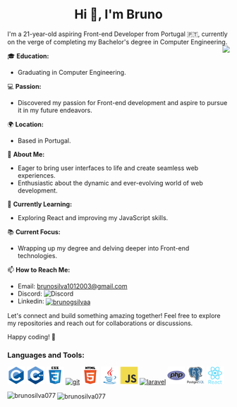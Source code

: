 <h1 align="center">Hi 👋, I'm Bruno</h1>
<!-- <p align="left"> <img src="https://komarev.com/ghpvc/?username=brunosilva077&label=Profile%20views&color=0e75b6&style=flat" alt="brunosilva077" /> </p> -->



I'm a 21-year-old aspiring Front-end Developer from Portugal 🇵🇹, currently on the verge of completing my Bachelor's degree in Computer Engineering.
<Img align="right" src="https://lanyard.cnrad.dev/api/324633935935963138?bg=none&showDisplayName=true"/>


🎓 **Education:**
- Graduating in Computer Engineering.

💻 **Passion:**
- Discovered my passion for Front-end development and aspire to pursue it in my future endeavors.

🌍 **Location:**
- Based in Portugal.

🚀 **About Me:**
- Eager to bring user interfaces to life and create seamless web experiences.
- Enthusiastic about the dynamic and ever-evolving world of web development.

🌱 **Currently Learning:**
- Exploring React and improving my JavaScript skills.

📚 **Current Focus:**
- Wrapping up my degree and delving deeper into Front-end technologies.

📫 **How to Reach Me:**
- Email: brunosilva1012003@gmail.com
- Discord: ![Discord](https://img.shields.io/badge/Discord-hazy6075-blue?style=for-the-badge&logo=discord)
- Linkedin: <a href="https://linkedin.com/in/brunogsilvaa" target="blank"><img align="center" src="https://raw.githubusercontent.com/rahuldkjain/github-profile-readme-generator/master/src/images/icons/Social/linked-in-alt.svg" alt="brunogsilvaa" height="30" width="40" /></a>


Let's connect and build something amazing together! Feel free to explore my repositories and reach out for collaborations or discussions.

Happy coding! 🚀

<h3 align="left">Languages and Tools:</h3>
<p align="left"> <a href="https://www.cprogramming.com/" target="_blank" rel="noreferrer"> <img src="https://raw.githubusercontent.com/devicons/devicon/master/icons/c/c-original.svg" alt="c" width="40" height="40"/></a> 
  <a href="https://www.w3schools.com/cpp/" target="_blank" rel="noreferrer"> <img src="https://raw.githubusercontent.com/devicons/devicon/master/icons/cplusplus/cplusplus-original.svg" alt="cplusplus" width="40" height="40"/></a> 
  <a href="https://www.w3schools.com/css/" target="_blank" rel="noreferrer"> <img src="https://raw.githubusercontent.com/devicons/devicon/master/icons/css3/css3-original-wordmark.svg" alt="css3" width="40" height="40"/></a> 
  <a href="https://git-scm.com/" target="_blank" rel="noreferrer"> <img src="https://www.vectorlogo.zone/logos/git-scm/git-scm-icon.svg" alt="git" width="40" height="40"/></a> 
  <a href="https://www.w3.org/html/" target="_blank" rel="noreferrer"> <img src="https://raw.githubusercontent.com/devicons/devicon/master/icons/html5/html5-original-wordmark.svg" alt="html5" width="40" height="40"/></a> 
  <a href="https://www.java.com" target="_blank" rel="noreferrer"> <img src="https://raw.githubusercontent.com/devicons/devicon/master/icons/java/java-original.svg" alt="java" width="40" height="40"/></a> 
  <a href="https://developer.mozilla.org/en-US/docs/Web/JavaScript" target="_blank" rel="noreferrer"> <img src="https://raw.githubusercontent.com/devicons/devicon/master/icons/javascript/javascript-original.svg" alt="javascript" width="40" height="40"/></a> 
  <!-- <a href="https://laravel.com/" target="_blank" rel="noreferrer"> <!--<img src="https://raw.githubusercontent.com/devicons/devicon/master/icons/laravel/laravel-plain-wordmark.svg" alt="laravel" width="40" height="40"/>  </a> -->
  <a href="https://laravel.com/" target="_blank" rel="noreferrer"> <img src="https://laravel.com/img/logotype.min.svg" alt="laravel" width="40" height="40"/></a>
  <a href="https://www.php.net" target="_blank" rel="noreferrer"> <img src="https://raw.githubusercontent.com/devicons/devicon/master/icons/php/php-original.svg" alt="php" width="40" height="40"/></a> 
  <a href="https://www.postgresql.org" target="_blank" rel="noreferrer"> <img src="https://raw.githubusercontent.com/devicons/devicon/master/icons/postgresql/postgresql-original-wordmark.svg" alt="postgresql" width="40" height="40"/></a> 
  <a href="https://reactjs.org/" target="_blank" rel="noreferrer"> <img src="https://raw.githubusercontent.com/devicons/devicon/master/icons/react/react-original-wordmark.svg" alt="react" width="40" height="40"/></a> 
</p>

<p><img align="left" src="https://github-readme-stats.vercel.app/api/top-langs?username=brunosilva077&show_icons=true&theme=dark&locale=en&layout=compact" alt="brunosilva077" /></p>

<p>&nbsp;<img align="center" src="https://github-readme-stats.vercel.app/api?username=brunosilva077&show_icons=true&theme=dark&locale=en" alt="brunosilva077" /></p>

<!--![snake gif](https://github.com/BrunoSilva077/BrunoSilva077/blob/output/github-contribution-grid-snake.svg)-->
